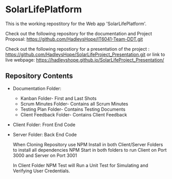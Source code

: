 # SolarLifePlatform               
  
This is the working repostitory for the Web app 'SolarLifePlatform'.

Check out the following repository for the documentation and Project Proposal: https://github.com/HadleysHope/IT6041-Team-DDT.git

Check out the following repostiory for a presentation of the project : https://github.com/HadleysHope/SolarLifeProject_Presentation.git
or link to live webpage: https://hadleyshope.github.io/SolarLifeProject_Presentation/

## Repository Contents

- Documentation Folder: 
  - Kanban Folder- First and Last Shots
  - Scrum Minutes Folder- Contains all Scrum Minutes
  - Testing Plan Folder- Contains Testing Documents
  - Client Feedback Folder- Contains Client Feedback

- Client Folder: Front End Code
- Server Folder: Back End Code

  When Cloning Repository use NPM Install in both Client/Server Folders to install all dependencies
  NPM Start in both folders to run Client on Port 3000 and Server on Port 3001

  In Client Folder NPM Test will Run a Unit Test for Simulating and Verifying User Credentials.

  
